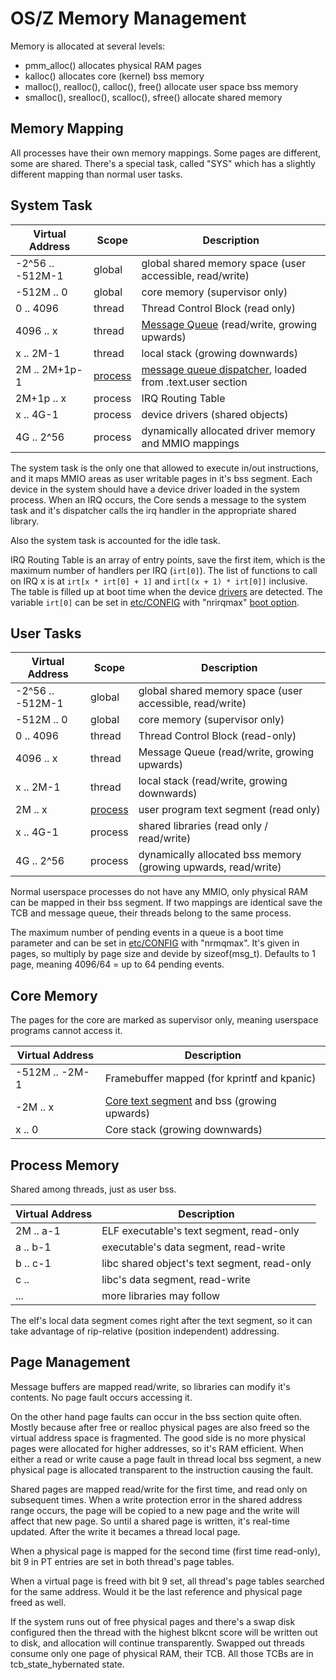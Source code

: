 OS/Z Memory Management
======================

Memory is allocated at several levels:
 - pmm_alloc() allocates physical RAM pages
 - kalloc() allocates core (kernel) bss memory
 - malloc(), realloc(), calloc(), free() allocate user space bss memory
 - smalloc(), srealloc(), scalloc(), sfree() allocate shared memory

Memory Mapping
--------------

All processes have their own memory mappings. Some pages are different,
some are shared. There's a special task, called "SYS" which has
a slightly different mapping than normal user tasks.

System Task
-----------

| Virtual Address | Scope | Description |
| --------------- | ----- | ----------- |
| -2^56 .. -512M-1 | global  | global shared memory space (user accessible, read/write) |
| -512M .. 0      | global  | core memory (supervisor only) |
|     0 .. 4096   | thread  | Thread Control Block (read only) |
|  4096 .. x      | thread  | [Message Queue](https://github.com/bztsrc/osz/tree/master/docs/messages.md) (read/write, growing upwards) |
|     x .. 2M-1   | thread  | local stack (growing downwards) |
|    2M .. 2M+1p-1| [process](https://github.com/bztsrc/osz/tree/master/docs/process.md)  | [message queue dispatcher](https://github.com/bztsrc/osz/blob/master/src/core/x86_64/user.S), loaded from .text.user section |
| 2M+1p .. x      | process | IRQ Routing Table |
|     x .. 4G-1   | process | device drivers (shared objects) |
|    4G .. 2^56   | process | dynamically allocated driver memory and MMIO mappings |

The system task is the only one that allowed to execute in/out instructions, and it maps MMIO areas as user writable
pages in it's bss segment. Each device in the system should have a device driver loaded in the system process.
When an IRQ occurs, the Core sends a message to the system task and it's dispatcher calls the irq handler in the
appropriate shared library.

Also the system task is accounted for the idle task.

IRQ Routing Table is an array of entry points, save the first item, which is the maximum number of handlers
per IRQ (`irt[0]`). The list of functions to call on IRQ x is at `irt[x * irt[0] + 1]` and `irt[(x + 1) * irt[0]]` inclusive.
The table is filled up at boot time when the device [drivers](https://github.com/bztsrc/osz/tree/master/docs/drivers.md) are detected.
The variable `irt[0]` can be set in [etc/CONFIG](https://github.com/bztsrc/osz/tree/master/etc/CONFIG) with "nrirqmax" [boot option](https://github.com/bztsrc/osz/blob/master/docs/bootopts.md).

User Tasks
----------

| Virtual Address | Scope | Description |
| --------------- | ----- | ----------- |
| -2^56 .. -512M-1 | global  | global shared memory space (user accessible, read/write) |
| -512M .. 0      | global  | core memory (supervisor only) |
|     0 .. 4096   | thread  | Thread Control Block (read-only) |
|  4096 .. x      | thread  | Message Queue (read/write, growing upwards) |
|     x .. 2M-1   | thread  | local stack (read/write, growing downwards) |
|    2M .. x      | [process](https://github.com/bztsrc/osz/tree/master/docs/process.md)  | user program text segment (read only) |
|     x .. 4G-1   | process | shared libraries (read only / read/write) |
|    4G .. 2^56   | process | dynamically allocated bss memory (growing upwards, read/write) |

Normal userspace processes do not have any MMIO, only physical RAM can be mapped in their bss segment.
If two mappings are identical save the TCB and message queue, their threads belong to the same process.

The maximum number of pending events in a queue is a boot time parameter and can be set in [etc/CONFIG](https://github.com/bztsrc/osz/tree/master/etc/CONFIG) with "nrmqmax". It's given
in pages, so multiply by page size and devide by sizeof(msg_t). Defaults to 1 page, meaning 4096/64 = up to 64 pending events.

Core Memory
-----------

The pages for the core are marked as supervisor only, meaning userspace programs cannot access it.

| Virtual Address | Description |
| --------------- | ----------- |
| -512M .. -2M-1  | Framebuffer mapped (for kprintf and kpanic) |
|   -2M .. x      | [Core text segment](https://github.com/bztsrc/osz/tree/master/src/core/main.c) and bss (growing upwards) |
|     x .. 0      | Core stack (growing downwards) |

Process Memory
--------------

Shared among threads, just as user bss.

| Virtual Address | Description |
| --------------- | ----------- |
|   2M .. a-1     | ELF executable's text segment, read-only |
|    a .. b-1     | executable's data segment, read-write |
|    b .. c-1     | libc shared object's text segment, read-only |
|    c ..         | libc's data segment, read-write |
|    ...          | more libraries may follow |

The elf's local data segment comes right after the text segment, so it can take advantage of
rip-relative (position independent) addressing.

Page Management
---------------

Message buffers are mapped read/write, so libraries can modify it's contents. No page fault occurs accessing it.

On the other hand page faults can occur in the bss section quite often. Mostly because after free or realloc
physical pages are also freed so the virtual address space is fragmented. The good side is no more physical pages
were allocated for higher addresses, so it's RAM efficient. When either a read or write cause a page fault in
thread local bss segment, a new physical page is allocated transparent to the instruction causing the fault.

Shared pages are mapped read/write for the first time, and read only on subsequent times. When a write protection
error in the shared address range occurs, the page will be copied to a new page and the write will affect that
new page. So until a shared page is written, it's real-time updated. After the write it becames a thread local page.

When a physical page is mapped for the second time (first time read-only), bit 9 in PT entries are set in both
thread's page tables.

When a virtual page is freed with bit 9 set, all thread's page tables searched for the same address. Would it be the
last reference and physical page freed as well.

If the system runs out of free physical pages and there's a swap disk configured then the thread with the highest
blkcnt score will be written out to disk, and allocation will continue transparently. Swapped out threads consume
only one page of physical RAM, their TCB. All those TCBs are in tcb_state_hybernated state.
